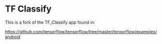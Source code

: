 # TF Classify

This is a fork of the TF_Classify app found in:

https://github.com/tensorflow/tensorflow/tree/master/tensorflow/examples/android

